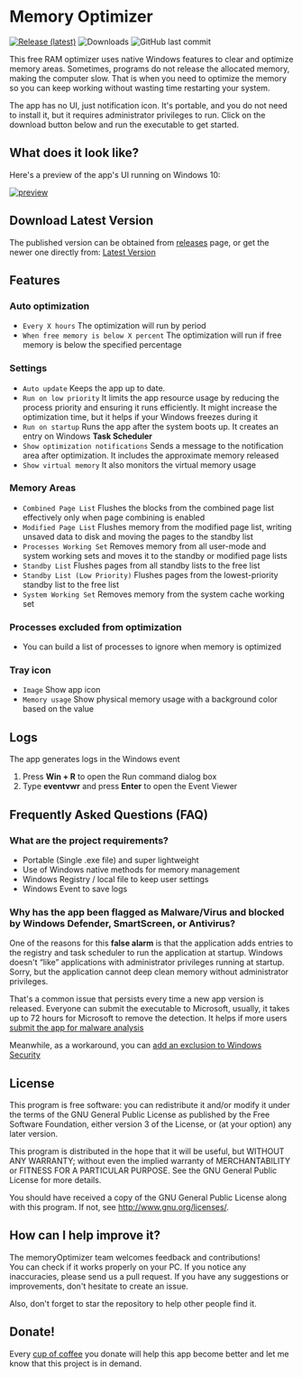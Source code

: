 # Memory Optimizer

[![Release (latest)](https://img.shields.io/github/v/release/sergiye/memoryOptimizer)](https://github.com/sergiye/memoryOptimizer/releases/latest)
![Downloads](https://img.shields.io/github/downloads/sergiye/memoryOptimizer/total?color=ff4f42)
![GitHub last commit](https://img.shields.io/github/last-commit/sergiye/memoryOptimizer?color=00AD00)

This free RAM optimizer uses native Windows features to clear and optimize memory areas. Sometimes, programs do not release the allocated memory, making the computer slow. That is when you need to optimize the memory so you can keep working without wasting time restarting your system. 

The app has no UI, just notification icon. It's portable, and you do not need to install it, but it requires administrator privileges to run. Click on the download button below and run the executable to get started.

## What does it look like?

Here's a preview of the app's UI running on Windows 10:

[<img src="https://github.com/sergiye/memoryOptimizer/raw/master/preview.png" alt="preview"/>](https://github.com/sergiye/memoryOptimizer/raw/master/preview.png)

## Download Latest Version

The published version can be obtained from [releases](https://github.com/sergiye/memoryOptimizer/releases) page, or get the newer one directly from:
[Latest Version](https://github.com/sergiye/memoryOptimizer/releases/latest)

## Features

### Auto optimization

- `Every X hours` The optimization will run by period
- `When free memory is below X percent` The optimization will run if free memory is below the specified percentage

### Settings

- `Auto update` Keeps the app up to date. 
- `Run on low priority` It limits the app resource usage by reducing the process priority and ensuring it runs efficiently. It might increase the optimization time, but it helps if your Windows freezes during it
- `Run on startup` Runs the app after the system boots up. It creates an entry on Windows **Task Scheduler**
- `Show optimization notifications` Sends a message to the notification area after optimization. It includes the approximate memory released
- `Show virtual memory` It also monitors the virtual memory usage

### Memory Areas

- `Combined Page List` Flushes the blocks from the combined page list effectively only when page combining is enabled
- `Modified Page List` Flushes memory from the modified page list, writing unsaved data to disk and moving the pages to the standby list
- `Processes Working Set` Removes memory from all user-mode and system working sets and moves it to the standby or modified page lists
- `Standby List` Flushes pages from all standby lists to the free list
- `Standby List (Low Priority)` Flushes pages from the lowest-priority standby list to the free list
- `System Working Set` Removes memory from the system cache working set

### Processes excluded from optimization

- You can build a list of processes to ignore when memory is optimized

### Tray icon

- `Image` Show app icon
- `Memory usage` Show physical memory usage with a background color based on the value

## Logs

The app generates logs in the Windows event

1. Press **Win + R** to open the Run command dialog box
2. Type **eventvwr** and press **Enter** to open the Event Viewer


## Frequently Asked Questions (FAQ)

### What are the project requirements?

- Portable (Single .exe file) and super lightweight
- Use of Windows native methods for memory management
- Windows Registry / local file to keep user settings
- Windows Event to save logs

### Why has the app been flagged as Malware/Virus and blocked by Windows Defender, SmartScreen, or Antivirus?

One of the reasons for this **false alarm** is that the application adds entries to the registry and task scheduler to run the application at startup. Windows doesn't “like” applications with administrator privileges running at startup. Sorry, but the application cannot deep clean memory without administrator privileges.

That's a common issue that persists every time a new app version is released. 
Everyone can submit the executable to Microsoft, usually, it takes up to 72 hours for Microsoft to remove the detection.
It helps if more users [submit the app for malware analysis](https://www.microsoft.com/en-us/wdsi/filesubmission)

Meanwhile, as a workaround, you can [add an exclusion to Windows Security](https://support.microsoft.com/en-us/windows/add-an-exclusion-to-windows-security-811816c0-4dfd-af4a-47e4-c301afe13b26)

## License
This program is free software: you can redistribute it and/or modify it under the terms of the GNU General Public License as published by the Free Software Foundation, either version 3 of the License, or (at your option) any later version.

This program is distributed in the hope that it will be useful, but WITHOUT ANY WARRANTY; without even the implied warranty of MERCHANTABILITY or FITNESS FOR A PARTICULAR PURPOSE.  See the GNU General Public License for more details.

You should have received a copy of the GNU General Public License  along with this program.  If not, see http://www.gnu.org/licenses/.

## How can I help improve it?
The memoryOptimizer team welcomes feedback and contributions!<br/>
You can check if it works properly on your PC. If you notice any inaccuracies, please send us a pull request. If you have any suggestions or improvements, don't hesitate to create an issue.

Also, don't forget to star the repository to help other people find it.

<!-- [![Star History Chart](https://api.star-history.com/svg?repos=sergiye/memoryOptimizer&type=Date)](https://star-history.com/#sergiye/memoryOptimizer&Date) -->

<!-- [//]: # ([![Stargazers over time]&#40;https://starchart.cc/sergiye/memoryOptimizer.svg?variant=adaptive&#41;]&#40;https://starchart.cc/sergiye/memoryOptimizer&#41;) -->

<!-- [![Stargazers repo roster for @sergiye/memoryOptimizer](https://reporoster.com/stars/sergiye/memoryOptimizer)](https://github.com/sergiye/memoryOptimizer/stargazers) -->

## Donate!
Every [cup of coffee](https://patreon.com/SergiyE) you donate will help this app become better and let me know that this project is in demand.